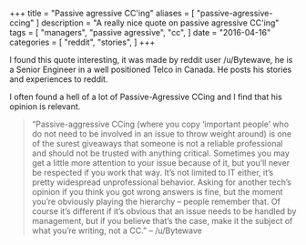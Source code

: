 +++
title = "Passive agressive CC'ing"
aliases = [
    "passive-agressive-ccing"
]
description = "A really nice quote on passive agressive CC'ing"
tags = [
    "managers",
    "passive agressive",
    "cc",
]
date = "2016-04-16"
categories = [
    "reddit",
    "stories",
]
+++


I found this quote interesting, it was made by reddit user /u/Bytewave, he is a Senior Engineer in a well positioned Telco in Canada. He posts his stories and experiences to reddit.  

I often found a hell of a lot of Passive-Agressive CCing and I find that his opinion is relevant.

> “Passive-aggressive CCing (where you copy ‘important people’ who do not need to be involved in an issue to throw weight around) is one of the surest giveaways that someone is not a reliable professional and should not be trusted with anything critical. Sometimes you may get a little more attention to your issue because of it, but you’ll never be respected if you work that way. It’s not limited to IT either, it’s pretty widespread unprofessional behavior. Asking for another tech’s opinion if you think you got wrong answers is fine, but the moment you’re obviously playing the hierarchy – people remember that. Of course it’s different if it’s obvious that an issue needs to be handled by management, but if you believe that’s the case, make it the subject of what you’re writing, not a CC.” – /u/Bytewave